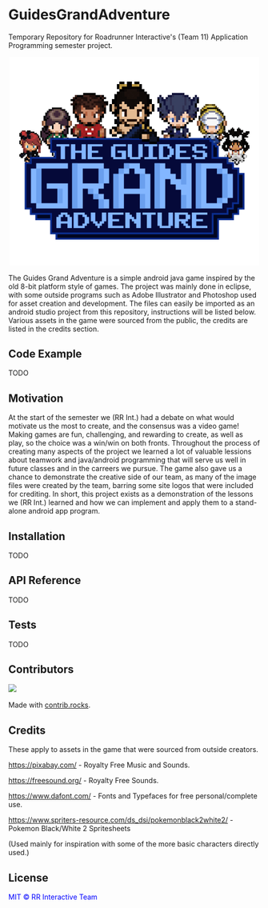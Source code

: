 # GuidesGrandAdventure

Temporary Repository for Roadrunner Interactive's (Team 11) Application Programming semester project.

<p align="center">
 <img src="./app/src/main/res/drawable/main_menu_logo2.png" width="500" length="600" />
 </p>

The Guides Grand Adventure is a simple android java game inspired by the old 8-bit platform style of games. The project was mainly done in eclipse, with some outside programs such as Adobe Illustrator and Photoshop used for asset creation and development. The files can easily be imported as an android studio project from this repository, instructions will be listed below. Various assets in the game were sourced from the public, the credits are listed in the credits section.

## Code Example

TODO

## Motivation

At the start of the semester we (RR Int.) had a debate on what would motivate us the most to create, and the consensus was a video game! Making games are fun, challenging, and rewarding to create, as well as play, so the choice was a win/win on both fronts. Throughout the process of creating many aspects of the project we learned a lot of valuable lessions about teamwork and java/android programming that will serve us well in future classes and in the carreers we pursue. The game also gave us a chance to demonstrate the creative side of our team, as many of the image files were created by the team, barring some site logos that were included for crediting. In short, this project exists as a demonstration of the lessons we (RR Int.) learned and how we can implement and apply them to a stand-alone android app program.

## Installation

TODO

## API Reference

TODO

## Tests

TODO

## Contributors

<a href="https://github.com/WillClfrd/GuidesGrandAdventure/graphs/contributors">
  <img src="https://contrib.rocks/image?repo=WillClfrd/GuidesGrandAdventure" />
</a>

Made with [contrib.rocks](https://contrib.rocks).

## Credits

These apply to assets in the game that were sourced from outside creators.

https://pixabay.com/ - Royalty Free Music and Sounds.

https://freesound.org/ - Royalty Free Sounds.

https://www.dafont.com/ - Fonts and Typefaces for free personal/complete use.

https://www.spriters-resource.com/ds_dsi/pokemonblack2white2/ - Pokemon Black/White 2 Spritesheets 

(Used mainly for inspiration with some of the more basic characters directly used.)

## License

<span style="color:blue">MIT © RR Interactive Team</span>

